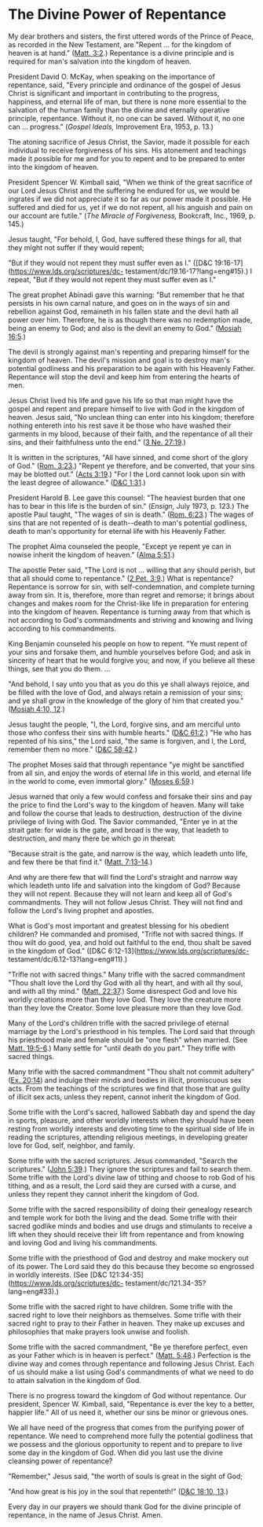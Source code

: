 # The Divine Power of Repentance

My dear brothers and sisters, the first uttered words of the Prince of Peace,
as recorded in the New Testament, are "Repent ... for the kingdom of heaven is
at hand." ([Matt.
3:2](https://www.lds.org/scriptures/nt/matt/3.2?lang=eng#1).) Repentance is a
divine principle and is required for man's salvation into the kingdom of
heaven.

President David O. McKay, when speaking on the importance of repentance, said,
"Every principle and ordinance of the gospel of Jesus Christ is significant
and important in contributing to the progress, happiness, and eternal life of
man, but there is none more essential to the salvation of the human family
than the divine and eternally operative principle, repentance. Without it, no
one can be saved. Without it, no one can ... progress." (_Gospel Ideals,_
Improvement Era, 1953, p. 13.)

The atoning sacrifice of Jesus Christ, the Savior, made it possible for each
individual to receive forgiveness of his sins. His atonement and teachings
made it possible for me and for you to repent and to be prepared to enter into
the kingdom of heaven.

President Spencer W. Kimball said, "When we think of the great sacrifice of
our Lord Jesus Christ and the suffering he endured for us, we would be
ingrates if we did not appreciate it so far as our power made it possible. He
suffered and died for us, yet if we do not repent, all his anguish and pain on
our account are futile." (_The Miracle of Forgiveness,_ Bookcraft, Inc., 1969,
p. 145.)

Jesus taught, "For behold, I, God, have suffered these things for all, that
they might not suffer if they would repent;

"But if they would not repent they must suffer even as I." ([D&amp;C
19:16-17](https://www.lds.org/scriptures/dc-
testament/dc/19.16-17?lang=eng#15).) I repeat, "But if they would not repent
they must suffer even as I."

The great prophet Abinadi gave this warning: "But remember that he that
persists in his own carnal nature, and goes on in the ways of sin and
rebellion against God, remaineth in his fallen state and the devil hath all
power over him. Therefore, he is as though there was no redemption made, being
an enemy to God; and also is the devil an enemy to God." ([Mosiah
16:5](https://www.lds.org/scriptures/bofm/mosiah/16.5?lang=eng#4).)

The devil is strongly against man's repenting and preparing himself for the
kingdom of heaven. The devil's mission and goal is to destroy man's potential
godliness and his preparation to be again with his Heavenly Father. Repentance
will stop the devil and keep him from entering the hearts of men.

Jesus Christ lived his life and gave his life so that man might have the
gospel and repent and prepare himself to live with God in the kingdom of
heaven. Jesus said, "No unclean thing can enter into his kingdom; therefore
nothing entereth into his rest save it be those who have washed their garments
in my blood, because of their faith, and the repentance of all their sins, and
their faithfulness unto the end." ([3 Ne.
27:19](https://www.lds.org/scriptures/bofm/3-ne/27.19?lang=eng#18).)

It is written in the scriptures, "All have sinned, and come short of the glory
of God." ([Rom.
3:23](https://www.lds.org/scriptures/nt/rom/3.23?lang=eng#22).) "Repent ye
therefore, and be converted, that your sins may be blotted out." ([Acts
3:19](https://www.lds.org/scriptures/nt/acts/3.19?lang=eng#18).) "For I the
Lord cannot look upon sin with the least degree of allowance." ([D&amp;C
1:31](https://www.lds.org/scriptures/dc-testament/dc/1.31?lang=eng#30).)

President Harold B. Lee gave this counsel: "The heaviest burden that one has
to bear in this life is the burden of sin." (_Ensign,_ July 1973, p. 123.) The
apostle Paul taught, "The wages of sin is death." ([Rom.
6:23](https://www.lds.org/scriptures/nt/rom/6.23?lang=eng#22).) The wages of
sins that are not repented of is death--death to man's potential godliness,
death to man's opportunity for eternal life with his Heavenly Father.

The prophet Alma counseled the people, "Except ye repent ye can in nowise
inherit the kingdom of heaven." ([Alma
5:51](https://www.lds.org/scriptures/bofm/alma/5.51?lang=eng#50).)

The apostle Peter said, "The Lord is not ... willing that any should perish, but
that all should come to repentance." ([2 Pet.
3:9](https://www.lds.org/scriptures/nt/2-pet/3.9?lang=eng#8).) What is
repentance? Repentance is sorrow for sin, with self-condemnation, and complete
turning away from sin. It is, therefore, more than regret and remorse; it
brings about changes and makes room for the Christ-like life in preparation
for entering into the kingdom of heaven. Repentance is turning away from that
which is not according to God's commandments and striving and knowing and
living according to his commandments.

King Benjamin counseled his people on how to repent. "Ye must repent of your
sins and forsake them, and humble yourselves before God; and ask in sincerity
of heart that he would forgive you; and now, if you believe all these things,
see that you do them. ...

"And behold, I say unto you that as you do this ye shall always rejoice, and
be filled with the love of God, and always retain a remission of your sins;
and ye shall grow in the knowledge of the glory of him that created you."
([Mosiah 4:10,
12](https://www.lds.org/scriptures/bofm/mosiah/4.10%2C12?lang=eng#9).)

Jesus taught the people, "I, the Lord, forgive sins, and am merciful unto
those who confess their sins with humble hearts." ([D&amp;C
61:2](https://www.lds.org/scriptures/dc-testament/dc/61.2?lang=eng#1).) "He
who has repented of his sins," the Lord said, "the same is forgiven, and I,
the Lord, remember them no more." ([D&amp;C
58:42](https://www.lds.org/scriptures/dc-testament/dc/58.42?lang=eng#41).)

The prophet Moses said that through repentance "ye might be sanctified from
all sin, and enjoy the words of eternal life in this world, and eternal life
in the world to come, even immortal glory." ([Moses
6:59](https://www.lds.org/scriptures/pgp/moses/6.59?lang=eng#58).)

Jesus warned that only a few would confess and forsake their sins and pay the
price to find the Lord's way to the kingdom of heaven. Many will take and
follow the course that leads to destruction, destruction of the divine
privilege of living with God. The Savior commanded, "Enter ye in at the strait
gate: for wide is the gate, and broad is the way, that leadeth to destruction,
and many there be which go in thereat:

"Because strait is the gate, and narrow is the way, which leadeth unto life,
and few there be that find it." ([Matt.
7:13-14](https://www.lds.org/scriptures/nt/matt/7.13-14?lang=eng#12).)

And why are there few that will find the Lord's straight and narrow way which
leadeth unto life and salvation into the kingdom of God? Because they will not
repent. Because they will not learn and keep all of God's commandments. They
will not follow Jesus Christ. They will not find and follow the Lord's living
prophet and apostles.

What is God's most important and greatest blessing for his obedient children?
He commanded and promised, "Trifle not with sacred things. If thou wilt do
good, yea, and hold out faithful to the end, thou shalt be saved in the
kingdom of God." ([D&amp;C 6:12-13](https://www.lds.org/scriptures/dc-
testament/dc/6.12-13?lang=eng#11).)

"Trifle not with sacred things." Many trifle with the sacred commandment "Thou
shalt love the Lord thy God with all thy heart, and with all thy soul, and
with all thy mind." ([Matt.
22:37](https://www.lds.org/scriptures/nt/matt/22.37?lang=eng#36).) Some
disrespect God and love his worldly creations more than they love God. They
love the creature more than they love the Creator. Some love pleasure more
than they love God.

Many of the Lord's children trifle with the sacred privilege of eternal
marriage by the Lord's priesthood in his temples. The Lord said that through
his priesthood male and female should be "one flesh" when married. (See [Matt.
19:5-6](https://www.lds.org/scriptures/nt/matt/19.5-6?lang=eng#4).) Many
settle for "until death do you part." They trifle with sacred things.

Many trifle with the sacred commandment "Thou shalt not commit adultery" ([Ex.
20:14](https://www.lds.org/scriptures/ot/ex/20.14?lang=eng#13)) and indulge
their minds and bodies in illicit, promiscuous sex acts. From the teachings of
the scriptures we find that those that are guilty of illicit sex acts, unless
they repent, cannot inherit the kingdom of God.

Some trifle with the Lord's sacred, hallowed Sabbath day and spend the day in
sports, pleasure, and other worldly interests when they should have been
resting from worldly interests and devoting time to the spiritual side of life
in reading the scriptures, attending religious meetings, in developing greater
love for God, self, neighbor, and family.

Some trifle with the sacred scriptures. Jesus commanded, "Search the
scriptures." ([John
5:39](https://www.lds.org/scriptures/nt/john/5.39?lang=eng#38).) They ignore
the scriptures and fail to search them. Some trifle with the Lord's divine law
of tithing and choose to rob God of his tithing, and as a result, the Lord
said they are cursed with a curse, and unless they repent they cannot inherit
the kingdom of God.

Some trifle with the sacred responsibility of doing their genealogy research
and temple work for both the living and the dead. Some trifle with their
sacred godlike minds and bodies and use drugs and stimulants to receive a lift
when they should receive their lift from repentance and from knowing and
loving God and living his commandments.

Some trifle with the priesthood of God and destroy and make mockery out of its
power. The Lord said they do this because they become so engrossed in worldly
interests. (See [D&amp;C 121:34-35](https://www.lds.org/scriptures/dc-
testament/dc/121.34-35?lang=eng#33).)

Some trifle with the sacred right to have children. Some trifle with the
sacred right to love their neighbors as themselves. Some trifle with their
sacred right to pray to their Father in heaven. They make up excuses and
philosophies that make prayers look unwise and foolish.

Some trifle with the sacred commandment, "Be ye therefore perfect, even as
your Father which is in heaven is perfect." ([Matt.
5:48](https://www.lds.org/scriptures/nt/matt/5.48?lang=eng#47).) Perfection is
the divine way and comes through repentance and following Jesus Christ. Each
of us should make a list using God's commandments of what we need to do to
attain salvation in the kingdom of God.

There is no progress toward the kingdom of God without repentance. Our
president, Spencer W. Kimball, said, "Repentance is ever the key to a better,
happier life." All of us need it, whether our sins be minor or grievous ones.

We all have need of the progress that comes from the purifying power of
repentance. We need to comprehend more fully the potential godliness that we
possess and the glorious opportunity to repent and to prepare to live some day
in the kingdom of God. When did you last use the divine cleansing power of
repentance?

"Remember," Jesus said, "the worth of souls is great in the sight of God;

"And how great is his joy in the soul that repenteth!" ([D&amp;C 18:10,
13](https://www.lds.org/scriptures/dc-testament/dc/18.10%2C13?lang=eng#9).)

Every day in our prayers we should thank God for the divine principle of
repentance, in the name of Jesus Christ. Amen.

